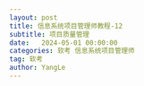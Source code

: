 ```yaml
---
layout: post
title: 信息系统项目管理师教程-12
subtitle: 项目质量管理
date:   2024-05-01 00:00:00
categories: 软考 信息系统项目管理师
tag: 软考
author: YangLe
---
```


